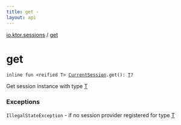 ```yaml
---
title: get - 
layout: api
---
```


<div class='api-docs-breadcrumbs'><a href="index.html">io.ktor.sessions</a> / <a href="./get.html">get</a></div>

# get

<div class="signature"><code><span class="keyword">inline</span> <span class="keyword">fun </span><span class="symbol">&lt;</span><span class="keyword">reified</span>&nbsp;<span class="identifier">T</span><span class="symbol">&gt;</span> <a href="-current-session/index.html"><span class="identifier">CurrentSession</span></a><span class="symbol">.</span><span class="identifier">get</span><span class="symbol">(</span><span class="symbol">)</span><span class="symbol">: </span><a href="get.html#T"><span class="identifier">T</span></a><span class="symbol">?</span></code></div>

Get session instance with type <a href="get.html#T">T</a>

### Exceptions

<code>IllegalStateException</code> - if no session provider registered for type <a href="get.html#T">T</a>
